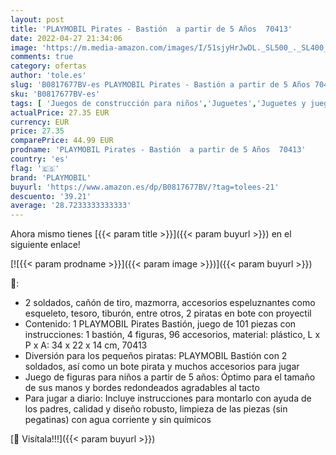 ```yaml
---
layout: post
title: 'PLAYMOBIL Pirates - Bastión  a partir de 5 Años  70413'
date: 2022-04-27 21:34:06
image: 'https://m.media-amazon.com/images/I/51sjyHrJwDL._SL500_._SL400_.jpg'
comments: true
category: ofertas
author: 'tole.es'
slug: 'B0817677BV-es PLAYMOBIL Pirates - Bastión a partir de 5 Años 70413'
sku: 'B0817677BV-es'
tags: [ 'Juegos de construcción para niños','Juguetes','Juguetes y juegos','Sets de construcción','playmobil','🇪🇸', ]
actualPrice: 27.35 EUR
currency: EUR
price: 27.35
comparePrice: 44.99 EUR
prodname: 'PLAYMOBIL Pirates - Bastión  a partir de 5 Años  70413'
country: 'es'
flag: '🇪🇸'
brand: 'PLAYMOBIL'
buyurl: 'https://www.amazon.es/dp/B0817677BV/?tag=tolees-21'
descuento: '39.21'
average: '28.7233333333333'
---
```


Ahora mismo tienes [{{< param title >}}]({{< param buyurl >}}) en el siguiente enlace!

[![{{< param prodname >}}]({{< param image >}})]({{< param buyurl >}})

🔎:

- 2 soldados, cañón de tiro, mazmorra, accesorios espeluznantes como esqueleto, tesoro, tiburón, entre otros, 2 piratas en bote con proyectil
- Contenido: 1 PLAYMOBIL Pirates Bastión, juego de 101 piezas con instrucciones: 1 bastión, 4 figuras, 96 accesorios, material: plástico, L x P x A: 34 x 22 x 14 cm, 70413
- Diversión para los pequeños piratas: PLAYMOBIL Bastión con 2 soldados, así como un bote pirata y muchos accesorios para jugar
- Juego de figuras para niños a partir de 5 años: Óptimo para el tamaño de sus manos y bordes redondeados agradables al tacto
- Para jugar a diario: Incluye instrucciones para montarlo con ayuda de los padres, calidad y diseño robusto, limpieza de las piezas (sin pegatinas) con agua corriente y sin químicos

[🛒 Visítala!!!]({{< param buyurl >}})
